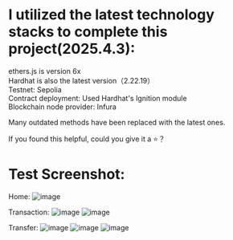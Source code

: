 # I utilized the latest technology stacks to complete this project(2025.4.3):

​ethers.js is version 6x\
​Hardhat is also the latest version（2.22.19）\
​Testnet: Sepolia\
​Contract deployment: Used Hardhat's ​Ignition module\
​Blockchain node provider: ​Infura

Many outdated methods have been replaced with the latest ones.

If you found this helpful, could you give it a ⭐？

# Test Screenshot:
Home:
![image](https://github.com/user-attachments/assets/9d0883d0-653f-4a2d-b505-5f103204c535)


Transaction:
![image](https://github.com/user-attachments/assets/0ce77fb3-11ee-4fa0-bf00-4bdfd515794f)
![image](https://github.com/user-attachments/assets/e66f5182-60d7-418f-872f-c010e56a77fc)

Transfer:
![image](https://github.com/user-attachments/assets/d420e4b1-4a09-425c-8886-cdae41570730)
![image](https://github.com/user-attachments/assets/bf11b4e7-dc29-4405-abed-1df1adef0603)
![image](https://github.com/user-attachments/assets/615d7bb3-6364-466e-895c-5413b7221691)

